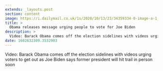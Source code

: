 ```yaml
--- 
extends: _layouts.post 
section: content 
image: https://i.dailymail.co.uk/1s/2020/10/13/23/34359334-0-image-a-1_1602627334448.jpg 
title: > 
  Obama releases message urging people to vote for Joe Biden 
description: > 
  Video: Barack Obama comes off the election sidelines with videos urging voters to get out as Joe Biden says former president will hit trail in person soon 
date: 1602632309.3532903 
--- 
```

Video: Barack Obama comes off the election sidelines with videos urging voters to get out as Joe Biden says former president will hit trail in person soon